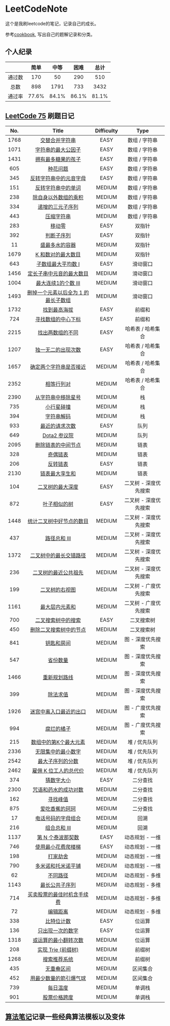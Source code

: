 # LeetCodeNote
这个是我刷leetcode的笔记，记录自己的成长。

参考[cookbook](https://github.com/halfrost/LeetCode-Go/releases/), 写出自己的题解记录和分类。

## 个人纪录
| |简单|中等|困难|总计|
|:--:|:--:|:--:|:--:|:--:|
|通过数|170|50|290|510|
|总数|898|1791|733|3432|
|通过率|77.6%|84.1%|86.1%|81.1%|


## [LeetCode 75](https://leetcode.cn/studyplan/leetcode-75/) 刷题日记
|No.|Title|Difficulty|Type|
|:--:|:--:|:--:|:--:|
|1768|[交替合并字符串](https://leetcode.cn/problems/merge-strings-alternately)|EASY|数组 / 字符串|
|1071|[字符串的最大公因子](https://leetcode.cn/problems/greatest-common-divisor-of-strings)|EASY|数组 / 字符串|
|1431|[拥有最多糖果的孩子](https://leetcode.cn/problems/kids-with-the-greatest-number-of-candies)|EASY|数组 / 字符串|
|605|[种花问题](https://leetcode.cn/problems/can-place-flowers)|EASY|数组 / 字符串|
|345|[反转字符串中的元音字母](https://leetcode.cn/problems/reverse-vowels-of-a-string)|EASY|数组 / 字符串|
|151|[反转字符串中的单词](https://leetcode.cn/problems/reverse-words-in-a-string)|MEDIUM|数组 / 字符串|
|238|[除自身以外数组的乘积](https://leetcode.cn/problems/product-of-array-except-self)|MEDIUM|数组 / 字符串|
|334|[递增的三元子序列](https://leetcode.cn/problems/increasing-triplet-subsequence)|MEDIUM|数组 / 字符串|
|443|[压缩字符串](https://leetcode.cn/problems/string-compression)|MEDIUM|数组 / 字符串|
|283|[移动零](https://leetcode.cn/problems/move-zeroes)|EASY|双指针|
|392|[判断子序列](https://leetcode.cn/problems/is-subsequence)|EASY|双指针|
|11|[盛最多水的容器](https://leetcode.cn/problems/container-with-most-water)|MEDIUM|双指针|
|1679|[K 和数对的最大数目](https://leetcode.cn/problems/max-number-of-k-sum-pairs)|MEDIUM|双指针|
|643|[子数组最大平均数 I](https://leetcode.cn/problems/maximum-average-subarray-i)|EASY|滑动窗口|
|1456|[定长子串中元音的最大数目](https://leetcode.cn/problems/maximum-number-of-vowels-in-a-substring-of-given-length)|MEDIUM|滑动窗口|
|1004|[最大连续1的个数 III](https://leetcode.cn/problems/max-consecutive-ones-iii)|MEDIUM|滑动窗口|
|1493|[删掉一个元素以后全为 1 的最长子数组](https://leetcode.cn/problems/longest-subarray-of-1s-after-deleting-one-element)|MEDIUM|滑动窗口|
|1732|[找到最高海拔](https://leetcode.cn/problems/find-the-highest-altitude)|EASY|前缀和|
|724|[寻找数组的中心下标](https://leetcode.cn/problems/find-pivot-index)|EASY|前缀和|
|2215|[找出两数组的不同](https://leetcode.cn/problems/find-the-difference-of-two-arrays)|EASY|哈希表 / 哈希集合|
|1207|[独一无二的出现次数](https://leetcode.cn/problems/unique-number-of-occurrences)|EASY|哈希表 / 哈希集合|
|1657|[确定两个字符串是否接近](https://leetcode.cn/problems/determine-if-two-strings-are-close)|MEDIUM|哈希表 / 哈希集合|
|2352|[相等行列对](https://leetcode.cn/problems/equal-row-and-column-pairs)|MEDIUM|哈希表 / 哈希集合|
|2390|[从字符串中移除星号](https://leetcode.cn/problems/removing-stars-from-a-string)|MEDIUM|栈|
|735|[小行星碰撞](https://leetcode.cn/problems/asteroid-collision)|MEDIUM|栈|
|394|[字符串解码](https://leetcode.cn/problems/decode-string)|MEDIUM|栈|
|933|[最近的请求次数](https://leetcode.cn/problems/number-of-recent-calls)|EASY|队列|
|649|[Dota2 参议院](https://leetcode.cn/problems/dota2-senate)|MEDIUM|队列|
|2095|[删除链表的中间节点](https://leetcode.cn/problems/delete-the-middle-node-of-a-linked-list)|MEDIUM|链表|
|328|[奇偶链表](https://leetcode.cn/problems/odd-even-linked-list)|MEDIUM|链表|
|206|[反转链表](https://leetcode.cn/problems/reverse-linked-list)|EASY|链表|
|2130|[链表最大孪生和](https://leetcode.cn/problems/maximum-twin-sum-of-a-linked-list)|MEDIUM|链表|
|104|[二叉树的最大深度](https://leetcode.cn/problems/maximum-depth-of-binary-tree)|EASY|二叉树 - 深度优先搜索|
|872|[叶子相似的树](https://leetcode.cn/problems/leaf-similar-trees)|EASY|二叉树 - 深度优先搜索|
|1448|[统计二叉树中好节点的数目](https://leetcode.cn/problems/count-good-nodes-in-binary-tree)|MEDIUM|二叉树 - 深度优先搜索|
|437|[路径总和 III](https://leetcode.cn/problems/path-sum-iii)|MEDIUM|二叉树 - 深度优先搜索|
|1372|[二叉树中的最长交错路径](https://leetcode.cn/problems/longest-zigzag-path-in-a-binary-tree)|MEDIUM|二叉树 - 深度优先搜索|
|236|[二叉树的最近公共祖先](https://leetcode.cn/problems/lowest-common-ancestor-of-a-binary-tree)|MEDIUM|二叉树 - 深度优先搜索|
|199|[二叉树的右视图](https://leetcode.cn/problems/binary-tree-right-side-view)|MEDIUM|二叉树 - 广度优先搜索|
|1161|[最大层内元素和](https://leetcode.cn/problems/maximum-level-sum-of-a-binary-tree)|MEDIUM|二叉树 - 广度优先搜索|
|700|[二叉搜索树中的搜索](https://leetcode.cn/problems/search-in-a-binary-search-tree)|EASY|二叉搜索树|
|450|[删除二叉搜索树中的节点](https://leetcode.cn/problems/delete-node-in-a-bst)|MEDIUM|二叉搜索树|
|841|[钥匙和房间](https://leetcode.cn/problems/keys-and-rooms)|MEDIUM|图 - 深度优先搜索|
|547|[省份数量](https://leetcode.cn/problems/number-of-provinces)|MEDIUM|图 - 深度优先搜索|
|1466|[重新规划路线](https://leetcode.cn/problems/reorder-routes-to-make-all-paths-lead-to-the-city-zero)|MEDIUM|图 - 深度优先搜索|
|399|[除法求值](https://leetcode.cn/problems/evaluate-division)|MEDIUM|图 - 深度优先搜索|
|1926|[迷宫中离入口最近的出口](https://leetcode.cn/problems/nearest-exit-from-entrance-in-maze)|MEDIUM|图 - 广度优先搜索|
|994|[腐烂的橘子](https://leetcode.cn/problems/rotting-oranges)|MEDIUM|图 - 广度优先搜索|
|215|[数组中的第K个最大元素](https://leetcode.cn/problems/kth-largest-element-in-an-array)|MEDIUM|堆 / 优先队列|
|2336|[无限集中的最小数字](https://leetcode.cn/problems/smallest-number-in-infinite-set)|MEDIUM|堆 / 优先队列|
|2542|[最大子序列的分数](https://leetcode.cn/problems/maximum-subsequence-score)|MEDIUM|堆 / 优先队列|
|2462|[雇佣 K 位工人的总代价](https://leetcode.cn/problems/total-cost-to-hire-k-workers)|MEDIUM|堆 / 优先队列|
|374|[猜数字大小](https://leetcode.cn/problems/guess-number-higher-or-lower)|EASY|二分查找|
|2300|[咒语和药水的成功对数](https://leetcode.cn/problems/successful-pairs-of-spells-and-potions)|MEDIUM|二分查找|
|162|[寻找峰值](https://leetcode.cn/problems/find-peak-element)|MEDIUM|二分查找|
|875|[爱吃香蕉的珂珂](https://leetcode.cn/problems/koko-eating-bananas)|MEDIUM|二分查找|
|17|[电话号码的字母组合](https://leetcode.cn/problems/letter-combinations-of-a-phone-number)|MEDIUM|回溯|
|216|[组合总和 III](https://leetcode.cn/problems/combination-sum-iii)|MEDIUM|回溯|
|1137|[第 N 个泰波那契数](https://leetcode.cn/problems/n-th-tribonacci-number)|EASY|动态规划 - 一维|
|746|[使用最小花费爬楼梯](https://leetcode.cn/problems/min-cost-climbing-stairs)|EASY|动态规划 - 一维|
|198|[打家劫舍](https://leetcode.cn/problems/house-robber)|MEDIUM|动态规划 - 一维|
|790|[多米诺和托米诺平铺](https://leetcode.cn/problems/domino-and-tromino-tiling)|MEDIUM|动态规划 - 一维|
|62|[不同路径](https://leetcode.cn/problems/unique-paths)|MEDIUM|动态规划 - 多维|
|1143|[最长公共子序列](https://leetcode.cn/problems/longest-common-subsequence)|MEDIUM|动态规划 - 多维|
|714|[买卖股票的最佳时机含手续费](https://leetcode.cn/problems/best-time-to-buy-and-sell-stock-with-transaction-fee)|MEDIUM|动态规划 - 多维|
|72|[编辑距离](https://leetcode.cn/problems/edit-distance)|MEDIUM|动态规划 - 多维|
|338|[比特位计数](https://leetcode.cn/problems/counting-bits)|EASY|位运算|
|136|[只出现一次的数字](https://leetcode.cn/problems/single-number)|EASY|位运算|
|1318|[或运算的最小翻转次数](https://leetcode.cn/problems/minimum-flips-to-make-a-or-b-equal-to-c)|MEDIUM|位运算|
|208|[实现 Trie (前缀树)](https://leetcode.cn/problems/implement-trie-prefix-tree)|MEDIUM|前缀树|
|1268|[搜索推荐系统](https://leetcode.cn/problems/search-suggestions-system)|MEDIUM|前缀树|
|435|[无重叠区间](https://leetcode.cn/problems/non-overlapping-intervals)|MEDIUM|区间集合|
|452|[用最少数量的箭引爆气球](https://leetcode.cn/problems/minimum-number-of-arrows-to-burst-balloons)|MEDIUM|区间集合|
|739|[每日温度](https://leetcode.cn/problems/daily-temperatures)|MEDIUM|单调栈|
|901|[股票价格跨度](https://leetcode.cn/problems/online-stock-span)|MEDIUM|单调栈|

## [算法笔记](https://github.com/Ray3260/LeetCodeNote/tree/main/经典算法)记录一些经典算法模板以及变体
